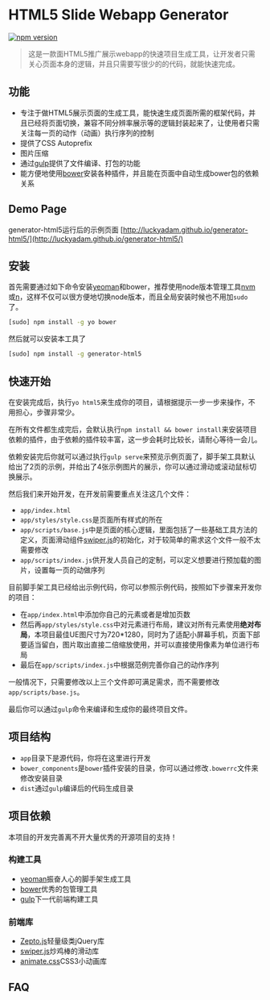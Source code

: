 # HTML5 Slide Webapp Generator
[![npm version](https://badge.fury.io/js/generator-html5.svg)](http://badge.fury.io/js/generator-html5)
> 这是一款面HTML5推广展示webapp的快速项目生成工具，让开发者只需关心页面本身的逻辑，并且只需要写很少的的代码，就能快速完成。

## 功能

* 专注于做HTML5展示页面的生成工具，能快速生成页面所需的框架代码，并且已经将页面切换，兼容不同分辨率展示等的逻辑封装起来了，让使用者只需关注每一页的动作（动画）执行序列的控制
* 提供了CSS Autoprefix
* 图片压缩
* 通过[gulp](http://gulpjs.com)提供了文件编译、打包的功能
* 能方便地使用[bower](http://bower.io)安装各种插件，并且能在页面中自动生成bower包的依赖关系

## Demo Page

generator-html5运行后的示例页面 [http://luckyadam.github.io/generator-html5/](http://luckyadam.github.io/generator-html5/) 

## 安装

首先需要通过如下命令安装[yeoman](http://yeoman.io/)和bower，推荐使用node版本管理工具[nvm](https://github.com/creationix/nvm)或[n](https://github.com/tj/n)，这样不仅可以很方便地切换node版本，而且全局安装时候也不用加``sudo``了。

```bash
[sudo] npm install -g yo bower
```

然后就可以安装本工具了

```bash
[sudo] npm install -g generator-html5
```

## 快速开始

在安装完成后，执行``yo html5``来生成你的项目，请根据提示一步一步来操作，不用担心，步骤非常少。

在所有文件都生成完后，会默认执行``npm install && bower install``来安装项目依赖的插件，由于依赖的插件较丰富，这一步会耗时比较长，请耐心等待一会儿。

依赖安装完后你就可以通过执行``gulp serve``来预览示例页面了，脚手架工具默认给出了2页的示例，并给出了4张示例图片的展示，你可以通过滑动或滚动鼠标切换展示。

然后我们来开始开发，在开发前需要重点关注这几个文件：

* ``app/index.html``
* ``app/styles/style.css``是页面所有样式的所在
* ``app/scripts/base.js``中是页面的核心逻辑，里面包括了一些基础工具方法的定义，页面滑动组件[swiper.js](http://www.idangero.us/swiper/)的初始化，对于较简单的需求这个文件一般不太需要修改
* ``app/scripts/index.js``供开发人员自己的定制，可以定义想要进行预加载的图片，设置每一页的动做序列

目前脚手架工具已经给出示例代码，你可以参照示例代码，按照如下步骤来开发你的项目：

* 在``app/index.html``中添加你自己的元素或者是增加页数
* 然后再``app/styles/style.css``中对元素进行布局，建议对所有元素使用**绝对布局**，本项目最佳UE图尺寸为720*1280，同时为了适配小屏幕手机，页面下部要适当留白，图片取出直接二倍缩放使用，并可以直接使用像素为单位进行布局
* 最后在``app/scripts/index.js``中根据范例完善你自己的动作序列

一般情况下，只需要修改以上三个文件即可满足需求，而不需要修改``app/scripts/base.js``。


最后你可以通过``gulp``命令来编译和生成你的最终项目文件。


## 项目结构

* ``app``目录下是源代码，你将在这里进行开发
* ``bower_components``是``bower``插件安装的目录，你可以通过修改``.bowerrc``文件来修改安装目录
* ``dist``通过``gulp``编译后的代码生成目录

## 项目依赖

本项目的开发完善离不开大量优秀的开源项目的支持！

### 构建工具
* [yeoman](http://yeoman.io/)振奋人心的脚手架生成工具
* [bower](http://bower.io)优秀的包管理工具
* [gulp](http://gulpjs.com)下一代前端构建工具

### 前端库
* [Zepto.js](http://zeptojs.com/)轻量级类jQuery库
* [swiper.js](http://www.idangero.us/swiper/)炒鸡棒的滑动库
* [animate.css](http://daneden.github.io/animate.css/)CSS3小动画库

## FAQ

